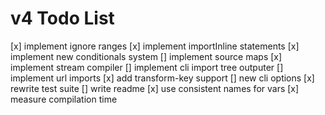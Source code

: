 # v4 Todo List
[x] implement ignore ranges
[x] implement importInline statements
[x] implement new conditionals system
[] implement source maps
[x] implement stream compiler
[] implement cli import tree outputer
[] implement url imports
[x] add transform-key support
[] new cli options
[x] rewrite test suite
[] write readme
[x] use consistent names for vars
[x] measure compilation time